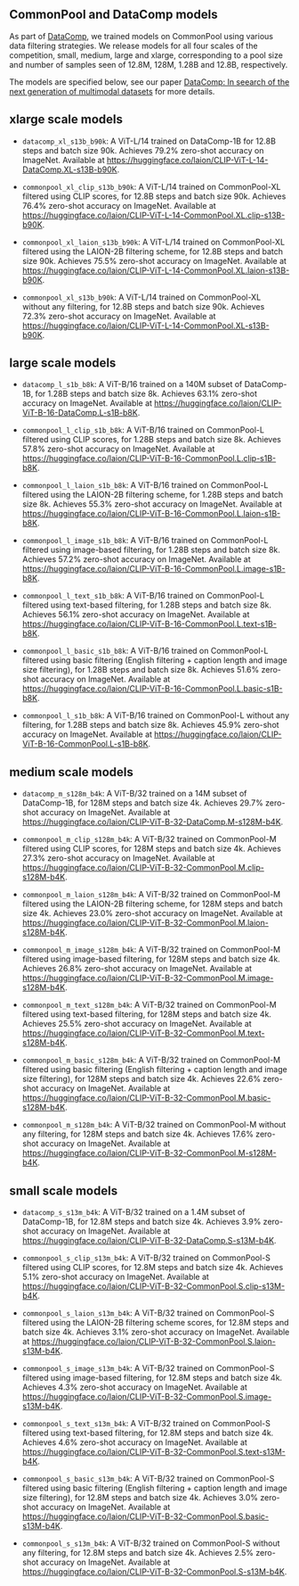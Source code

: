 ## CommonPool and DataComp models

As part of [DataComp](https://github.com/mlfoundations/datacomp), we trained models on CommonPool using various data filtering strategies.
We release models for all four scales of the competition, small, medium, large and xlarge, corresponding to a pool size and number of samples seen of 12.8M, 128M, 1.28B and 12.8B, respectively.

The models are specified below, see our paper [DataComp: In seearch of the next generation of multimodal datasets](https://arxiv.org/abs/2304.14108) for more details.


## xlarge scale models

* `datacomp_xl_s13b_b90k`: A ViT-L/14 trained on DataComp-1B for 12.8B steps and batch size 90k. Achieves 79.2% zero-shot accuracy on ImageNet. Available at https://huggingface.co/laion/CLIP-ViT-L-14-DataComp.XL-s13B-b90K. 

* `commonpool_xl_clip_s13b_b90k`: A ViT-L/14 trained on CommonPool-XL filtered using CLIP scores, for 12.8B steps and batch size 90k. Achieves 76.4% zero-shot accuracy on ImageNet. Available at https://huggingface.co/laion/CLIP-ViT-L-14-CommonPool.XL.clip-s13B-b90K.

* `commonpool_xl_laion_s13b_b90k`: A ViT-L/14 trained on CommonPool-XL filtered using the LAION-2B filtering scheme, for 12.8B steps and batch size 90k. Achieves 75.5% zero-shot accuracy on ImageNet. Available at https://huggingface.co/laion/CLIP-ViT-L-14-CommonPool.XL.laion-s13B-b90K.

* `commonpool_xl_s13b_b90k`: A ViT-L/14 trained on CommonPool-XL without any filtering, for 12.8B steps and batch size 90k. Achieves 72.3% zero-shot accuracy on ImageNet. Available at https://huggingface.co/laion/CLIP-ViT-L-14-CommonPool.XL-s13B-b90K.


## large scale models

* `datacomp_l_s1b_b8k`: A ViT-B/16 trained on a 140M subset of DataComp-1B, for 1.28B steps and batch size 8k. Achieves 63.1% zero-shot accuracy on ImageNet. Available at https://huggingface.co/laion/CLIP-ViT-B-16-DataComp.L-s1B-b8K.

* `commonpool_l_clip_s1b_b8k`: A ViT-B/16 trained on CommonPool-L filtered using CLIP scores, for 1.28B steps and batch size 8k. Achieves 57.8% zero-shot accuracy on ImageNet. Available at https://huggingface.co/laion/CLIP-ViT-B-16-CommonPool.L.clip-s1B-b8K.

* `commonpool_l_laion_s1b_b8k`: A ViT-B/16 trained on CommonPool-L filtered using the LAION-2B filtering scheme, for 1.28B steps and batch size 8k. Achieves 55.3% zero-shot accuracy on ImageNet. Available at https://huggingface.co/laion/CLIP-ViT-B-16-CommonPool.L.laion-s1B-b8K.

* `commonpool_l_image_s1b_b8k`: A ViT-B/16 trained on CommonPool-L filtered using image-based filtering, for 1.28B steps and batch size 8k. Achieves 57.2% zero-shot accuracy on ImageNet. Available at https://huggingface.co/laion/CLIP-ViT-B-16-CommonPool.L.image-s1B-b8K.

* `commonpool_l_text_s1b_b8k`: A ViT-B/16 trained on CommonPool-L filtered using text-based filtering, for 1.28B steps and batch size 8k. Achieves 56.1% zero-shot accuracy on ImageNet. Available at https://huggingface.co/laion/CLIP-ViT-B-16-CommonPool.L.text-s1B-b8K.

* `commonpool_l_basic_s1b_b8k`: A ViT-B/16 trained on CommonPool-L filtered using basic filtering (English filtering + caption length and image size filtering), for 1.28B steps and batch size 8k. Achieves 51.6% zero-shot accuracy on ImageNet. Available at https://huggingface.co/laion/CLIP-ViT-B-16-CommonPool.L.basic-s1B-b8K.

* `commonpool_l_s1b_b8k`: A ViT-B/16 trained on CommonPool-L without any filtering, for 1.28B steps and batch size 8k. Achieves 45.9% zero-shot accuracy on ImageNet. Available at https://huggingface.co/laion/CLIP-ViT-B-16-CommonPool.L-s1B-b8K.


## medium scale models

* `datacomp_m_s128m_b4k`: A ViT-B/32 trained on a 14M subset of DataComp-1B, for 128M steps and batch size 4k. Achieves 29.7% zero-shot accuracy on ImageNet. Available at https://huggingface.co/laion/CLIP-ViT-B-32-DataComp.M-s128M-b4K.

* `commonpool_m_clip_s128m_b4k`: A ViT-B/32 trained on CommonPool-M filtered using CLIP scores, for 128M steps and batch size 4k. Achieves 27.3% zero-shot accuracy on ImageNet. Available at https://huggingface.co/laion/CLIP-ViT-B-32-CommonPool.M.clip-s128M-b4K.

* `commonpool_m_laion_s128m_b4k`: A ViT-B/32 trained on CommonPool-M filtered using the LAION-2B filtering scheme, for 128M steps and batch size 4k. Achieves 23.0% zero-shot accuracy on ImageNet. Available at https://huggingface.co/laion/CLIP-ViT-B-32-CommonPool.M.laion-s128M-b4K.

* `commonpool_m_image_s128m_b4k`: A ViT-B/32 trained on CommonPool-M filtered using image-based filtering, for 128M steps and batch size 4k. Achieves 26.8% zero-shot accuracy on ImageNet. Available at https://huggingface.co/laion/CLIP-ViT-B-32-CommonPool.M.image-s128M-b4K.

* `commonpool_m_text_s128m_b4k`:  A ViT-B/32 trained on CommonPool-M filtered using text-based filtering, for 128M steps and batch size 4k. Achieves 25.5% zero-shot accuracy on ImageNet. Available at https://huggingface.co/laion/CLIP-ViT-B-32-CommonPool.M.text-s128M-b4K.

* `commonpool_m_basic_s128m_b4k`:  A ViT-B/32 trained on CommonPool-M filtered using basic filtering (English filtering + caption length and image size filtering), for 128M steps and batch size 4k. Achieves 22.6% zero-shot accuracy on ImageNet. Available at https://huggingface.co/laion/CLIP-ViT-B-32-CommonPool.M.basic-s128M-b4K.

* `commonpool_m_s128m_b4k`: A ViT-B/32 trained on CommonPool-M without any filtering, for 128M steps and batch size 4k. Achieves 17.6% zero-shot accuracy on ImageNet. Available at https://huggingface.co/laion/CLIP-ViT-B-32-CommonPool.M-s128M-b4K.


## small scale models

* `datacomp_s_s13m_b4k`: A ViT-B/32 trained on a 1.4M subset of DataComp-1B, for 12.8M steps and batch size 4k. Achieves 3.9% zero-shot accuracy on ImageNet. Available at https://huggingface.co/laion/CLIP-ViT-B-32-DataComp.S-s13M-b4K.

* `commonpool_s_clip_s13m_b4k`: A ViT-B/32 trained on CommonPool-S filtered using CLIP scores, for 12.8M steps and batch size 4k. Achieves 5.1% zero-shot accuracy on ImageNet. Available at https://huggingface.co/laion/CLIP-ViT-B-32-CommonPool.S.clip-s13M-b4K.

* `commonpool_s_laion_s13m_b4k`: A ViT-B/32 trained on CommonPool-S filtered using the LAION-2B filtering scheme scores, for 12.8M steps and batch size 4k. Achieves 3.1% zero-shot accuracy on ImageNet. Available at https://huggingface.co/laion/CLIP-ViT-B-32-CommonPool.S.laion-s13M-b4K.

* `commonpool_s_image_s13m_b4k`: A ViT-B/32 trained on CommonPool-S filtered using image-based filtering, for 12.8M steps and batch size 4k. Achieves 4.3% zero-shot accuracy on ImageNet. Available at https://huggingface.co/laion/CLIP-ViT-B-32-CommonPool.S.image-s13M-b4K.

* `commonpool_s_text_s13m_b4k`: A ViT-B/32 trained on CommonPool-S filtered using text-based filtering, for 12.8M steps and batch size 4k. Achieves 4.6% zero-shot accuracy on ImageNet. Available at https://huggingface.co/laion/CLIP-ViT-B-32-CommonPool.S.text-s13M-b4K.

* `commonpool_s_basic_s13m_b4k`: A ViT-B/32 trained on CommonPool-S filtered using basic filtering (English filtering + caption length and image size filtering), for 12.8M steps and batch size 4k. Achieves 3.0% zero-shot accuracy on ImageNet. Available at https://huggingface.co/laion/CLIP-ViT-B-32-CommonPool.S.basic-s13M-b4K.

* `commonpool_s_s13m_b4k`: A ViT-B/32 trained on CommonPool-S without any filtering, for 12.8M steps and batch size 4k. Achieves 2.5% zero-shot accuracy on ImageNet. Available at https://huggingface.co/laion/CLIP-ViT-B-32-CommonPool.S-s13M-b4K.

